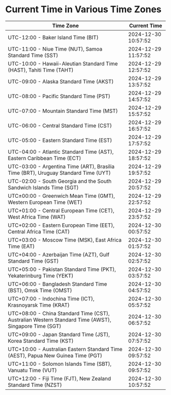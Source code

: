 # Current Time in Various Time Zones

| Time Zone | Current Time |
|-----------|--------------|
| UTC-12:00 - Baker Island Time (BIT) | 2024-12-30 10:57:52 |
| UTC-11:00 - Niue Time (NUT), Samoa Standard Time (SST) | 2024-12-29 11:57:52 |
| UTC-10:00 - Hawaii-Aleutian Standard Time (HAST), Tahiti Time (TAHT) | 2024-12-29 12:57:52 |
| UTC-09:00 - Alaska Standard Time (AKST) | 2024-12-29 13:57:52 |
| UTC-08:00 - Pacific Standard Time (PST) | 2024-12-29 14:57:52 |
| UTC-07:00 - Mountain Standard Time (MST) | 2024-12-29 15:57:52 |
| UTC-06:00 - Central Standard Time (CST) | 2024-12-29 16:57:52 |
| UTC-05:00 - Eastern Standard Time (EST) | 2024-12-29 17:57:52 |
| UTC-04:00 - Atlantic Standard Time (AST), Eastern Caribbean Time (ECT) | 2024-12-29 18:57:52 |
| UTC-03:00 - Argentina Time (ART), Brasília Time (BRT), Uruguay Standard Time (UYT) | 2024-12-29 19:57:52 |
| UTC-02:00 - South Georgia and the South Sandwich Islands Time (SGT) | 2024-12-29 20:57:52 |
| UTC±00:00 - Greenwich Mean Time (GMT), Western European Time (WET) | 2024-12-29 22:57:52 |
| UTC+01:00 - Central European Time (CET), West Africa Time (WAT) | 2024-12-29 23:57:52 |
| UTC+02:00 - Eastern European Time (EET), Central Africa Time (CAT) | 2024-12-30 00:57:52 |
| UTC+03:00 - Moscow Time (MSK), East Africa Time (EAT) | 2024-12-30 01:57:52 |
| UTC+04:00 - Azerbaijan Time (AZT), Gulf Standard Time (GST) | 2024-12-30 02:57:52 |
| UTC+05:00 - Pakistan Standard Time (PKT), Yekaterinburg Time (YEKT) | 2024-12-30 03:57:52 |
| UTC+06:00 - Bangladesh Standard Time (BST), Omsk Time (OMST) | 2024-12-30 04:57:52 |
| UTC+07:00 - Indochina Time (ICT), Krasnoyarsk Time (KRAT) | 2024-12-30 05:57:52 |
| UTC+08:00 - China Standard Time (CST), Australian Western Standard Time (AWST), Singapore Time (SGT) | 2024-12-30 06:57:52 |
| UTC+09:00 - Japan Standard Time (JST), Korea Standard Time (KST) | 2024-12-30 07:57:52 |
| UTC+10:00 - Australian Eastern Standard Time (AEST), Papua New Guinea Time (PGT) | 2024-12-30 09:57:52 |
| UTC+11:00 - Solomon Islands Time (SBT), Vanuatu Time (VUT) | 2024-12-30 09:57:52 |
| UTC+12:00 - Fiji Time (FJT), New Zealand Standard Time (NZST) | 2024-12-30 10:57:52 |
